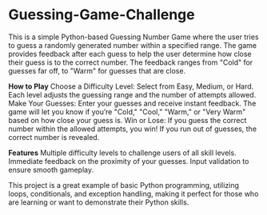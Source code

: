 # Guessing-Game-Challenge
This is a simple Python-based Guessing Number Game where the user tries to guess a randomly generated number within a specified range. The game provides feedback after each guess to help the user determine how close their guess is to the correct number. The feedback ranges from "Cold" for guesses far off, to "Warm" for guesses that are close.

**How to Play**
Choose a Difficulty Level: Select from Easy, Medium, or Hard. Each level adjusts the guessing range and the number of attempts allowed.
Make Your Guesses: Enter your guesses and receive instant feedback. The game will let you know if you’re "Cold," "Cool," "Warm," or "Very Warm" based on how close your guess is.
Win or Lose: If you guess the correct number within the allowed attempts, you win! If you run out of guesses, the correct number is revealed.

**Features**
Multiple difficulty levels to challenge users of all skill levels.
Immediate feedback on the proximity of your guesses.
Input validation to ensure smooth gameplay.

This project is a great example of basic Python programming, utilizing loops, conditionals, and exception handling, making it perfect for those who are learning or want to demonstrate their Python skills.
